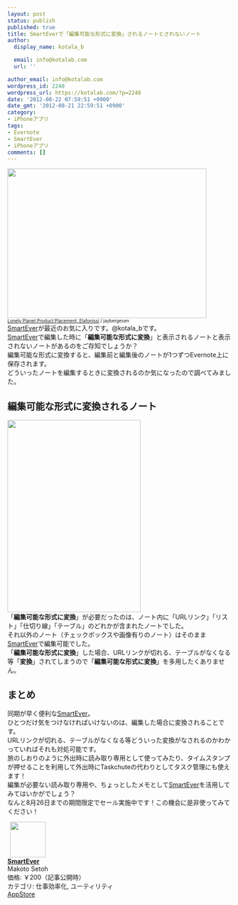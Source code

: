 ```yaml
---
layout: post
status: publish
published: true
title: SmartEverで「編集可能な形式に変換」されるノートとされないノート
author:
  display_name: kotala_b

  email: info@kotalab.com
  url: ''

author_email: info@kotalab.com
wordpress_id: 2248
wordpress_url: https://kotalab.com/?p=2248
date: '2012-08-22 07:59:51 +0900'
date_gmt: '2012-08-21 22:59:51 +0900'
category:
- iPhoneアプリ
tags:
- Evernote
- SmartEver
- iPhoneアプリ
comments: []
---
```

<p><a href="https://kotalab.com/wp-content/uploads/smartever_120822.jpg" target="_blank"><img src="https://kotalab.com/wp-content/uploads/smartever_120822.jpg" alt="" title="smartever_120822" width="448" height="336" class="alignnone size-full wp-image-2256" /></a><br />
<span style="font-size:10px;"><a href="https://www.flickr.com/photos/jaybergesen/2993161890/" target="_blank">Lonely Planet Product Placement, Elafonissi</a> / jaybergesen</span><br />
<a href="https://itunes.apple.com/jp/app/smartever/id493990103?mt=8&uo=4&at=10l4yU" rel="nofollow" target="_blank">SmartEver</a>が最近のお気に入りです。@kotala_bです。<br />
<a href="https://itunes.apple.com/jp/app/smartever/id493990103?mt=8&uo=4&at=10l4yU" rel="nofollow" target="_blank">SmartEver</a>で編集した時に「<strong>編集可能な形式に変換</strong>」と表示されるノートと表示されないノートがあるのをご存知でしょうか？<br />
編集可能な形式に変換すると、編集前と編集後のノートが1つずつEvernote上に保存されます。<br />
どういったノートを編集するときに変換されるのか気になったので調べてみました。<br />
</p>
<!--more-->
<h2>編集可能な形式に変換されるノート</h2>
<p><a href="https://kotalab.com/wp-content/uploads/smartever_120822_01.png" target="_blank"><img src="https://kotalab.com/wp-content/uploads/smartever_120822_01.png" alt="" title="smartever_120822_01" width="300" height="432" class="alignnone size-full wp-image-2253" /></a><br />
「<strong>編集可能な形式に変換</strong>」が必要だったのは、ノート内に「URLリンク」「リスト」「仕切り線」「テーブル」のどれかが含まれたノートでした。<br />
それ以外のノート（チェックボックスや画像有りのノート）はそのまま<a href="https://itunes.apple.com/jp/app/smartever/id493990103?mt=8&uo=4&at=10l4yU" rel="nofollow" target="_blank">SmartEver</a>で編集可能でした。<br />
「<strong>編集可能な形式に変換</strong>」した場合、URLリンクが切れる、テーブルがなくなる等「<strong>変換</strong>」されてしまうので「<strong>編集可能な形式に変換</strong>」を多用したくありません。</p>
<h2>まとめ</h2>
<p>同期が早く便利な<a href="https://itunes.apple.com/jp/app/smartever/id493990103?mt=8&uo=4&at=10l4yU" rel="nofollow" target="_blank">SmartEver</a>。<br />
ひとつだけ気をつけなければいけないのは、編集した場合に変換されることです。<br />
URLリンクが切れる、テーブルがなくなる等どういった変換がなされるのかわかっていればそれも対処可能です。<br />
旅のしおりのように外出時に読み取り専用として使ってみたり、タイムスタンプが押せることを利用して外出時にTaskchuteの代わりとしてタスク管理にも使えます！<br />
編集が必要ない読み取り専用や、ちょっとしたメモとして<a href="https://itunes.apple.com/jp/app/smartever/id493990103?mt=8&uo=4&at=10l4yU" rel="nofollow" target="_blank">SmartEver</a>を活用してみてはいかがでしょう？<br />
なんと8月26日までの期間限定でセール実施中です！この機会に是非使ってみてください！</p>
<div class="applink">
<div class="applinkimg"><a href="https://itunes.apple.com/jp/app/smartever/id493990103?mt=8&uo=4&at=10l4yU" rel="nofollow" target="_blank"><img hspace="6" src="http://a721.phobos.apple.com/us/r30/Purple4/v4/6e/e5/2c/6ee52c1c-a12f-17c3-c9c1-41e862d17bd3/mzl.ehjafxcg.png" width="80" /></a></div>
<div class="applinktext">
<div class="applinktitle"><strong><a href="https://itunes.apple.com/jp/app/smartever/id493990103?mt=8&uo=4&at=10l4yU" rel="nofollow" target="_blank">SmartEver</a></strong></div>
<div class="applinkinfo">Makoto Setoh</div>
<div class="applinkinfo">価格: ￥200（記事公開時）</div>
<div class="applinkinfo">カテゴリ: 仕事効率化, ユーティリティ</div>
</div>
<div class="clear"></div>
<div class="appstorelink"><a href="https://itunes.apple.com/jp/app/smartever/id493990103?mt=8&uo=4&at=10l4yU" rel="nofollow" target="_blank">AppStore</a></div>
</div>
